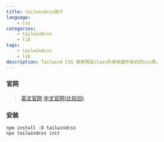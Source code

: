 ```yaml
---
title: tailwindcss简介
language:
    - css
categories:
    - tailwindcss
    - lib
tags:
    - tailwindcss
    - lib
description: Tailwind CSS 使用预设class的来快速开发UI的css库。
---
```


### 官网

> [英文官网](https://tailwindcss.com/docs/installation) [中文官网(比较旧)](https://www.rollupjs.com/)

### 安装

```shell
npm install -D tailwindcss
npx tailwindcss init
```
